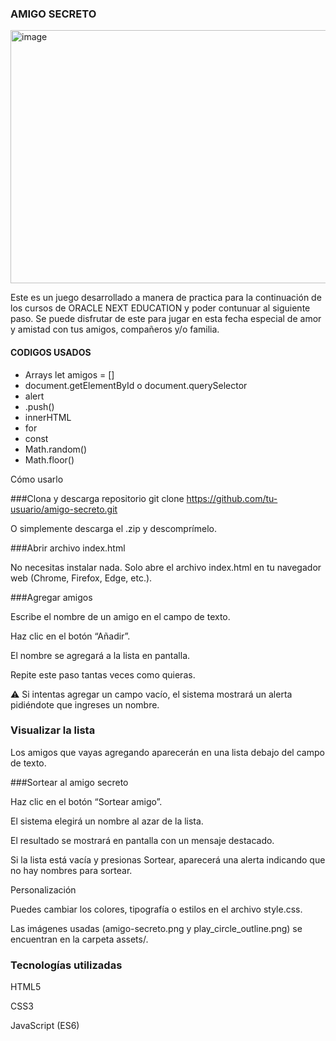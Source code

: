 ### AMIGO SECRETO
<img width="866" height="405" alt="image" src="https://github.com/user-attachments/assets/50921f76-943d-48c1-8871-c7328937f6bb" />

<p>
Este es un juego desarrollado a manera de practica para la continuación de los cursos de ORACLE NEXT EDUCATION y poder contunuar  al siguiente paso. 
Se puede disfrutar de este para jugar en esta fecha especial de amor y amistad con tus amigos, compañeros y/o familia.
</p>


#### CODIGOS USADOS



- Arrays let amigos = []
- document.getElementById o document.querySelector
-  alert
- .push()
- innerHTML
- for
- const
- Math.random()
- Math.floor()

 Cómo usarlo

###Clona y descarga repositorio
git clone https://github.com/tu-usuario/amigo-secreto.git


O simplemente descarga el .zip y descomprímelo.

###Abrir archivo index.html

No necesitas instalar nada.
Solo abre el archivo index.html en tu navegador web (Chrome, Firefox, Edge, etc.).

###Agregar amigos

Escribe el nombre de un amigo en el campo de texto.

Haz clic en el botón “Añadir”.

El nombre se agregará a la lista en pantalla.

Repite este paso tantas veces como quieras.

⚠️ Si intentas agregar un campo vacío, el sistema mostrará un alerta pidiéndote que ingreses un nombre.

### Visualizar la lista

Los amigos que vayas agregando aparecerán en una lista debajo del campo de texto.

###Sortear al amigo secreto

Haz clic en el botón “Sortear amigo”.

El sistema elegirá un nombre al azar de la lista.

El resultado se mostrará en pantalla con un mensaje destacado.

Si la lista está vacía y presionas Sortear, aparecerá una alerta indicando que no hay nombres para sortear.

 Personalización

Puedes cambiar los colores, tipografía o estilos en el archivo style.css.

Las imágenes usadas (amigo-secreto.png y play_circle_outline.png) se encuentran en la carpeta assets/.

### Tecnologías utilizadas

HTML5

CSS3

JavaScript (ES6)

